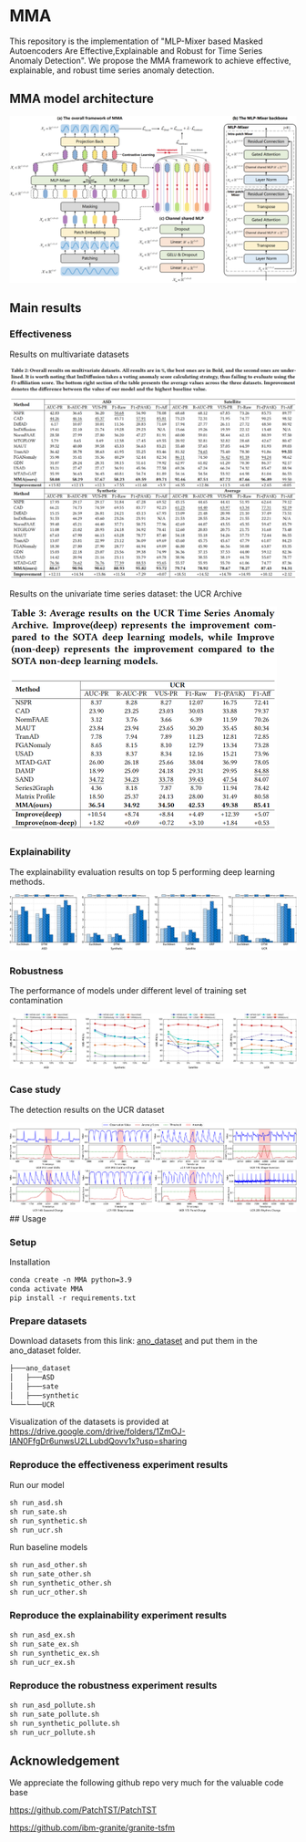# MMA
This repository is the implementation of "MLP-Mixer based Masked Autoencoders Are Effective,Explainable and Robust for Time Series Anomaly Detection". We propose the MMA framework to achieve effective, explainable, and robust time series anomaly detection. 
## MMA model architecture

<img src="imgs\figure4.png" style="zoom:70%;">

## Main results

###  Effectiveness

Results on multivariate datasets

<img src="imgs\mul_result.png" style="zoom:70%;">

Results on the univariate time series dataset: the UCR Archive

<img src="imgs\uni_result.png" style="zoom:50%;">

###  Explainability

The explainability evaluation results on top 5 performing deep learning methods.

<img src="imgs\figure7.png">

###  Robustness

The performance of models under different level of training set contamination

<img src="imgs\figure8.png">

### Case study

The detection results on the UCR dataset

<img src="imgs\figure9.png">
## Usage

### Setup

Installation

```shell
conda create -n MMA python=3.9
conda activate MMA
pip install -r requirements.txt
```

###  Prepare datasets

Download datasets from this link: [ano_dataset](https://drive.google.com/drive/folders/1vAujAC9cArVJRMBQbLJCSbZh-r77r6wi?usp=sharing) and put them in the ano_dataset folder.

```
├───ano_dataset
│   ├───ASD
│   ├───sate
│   ├───synthetic
└───└───UCR
```

Visualization of the datasets is provided at https://drive.google.com/drive/folders/1ZmOJ-lAN0FfgDr6unwsU2LLubdQovv1x?usp=sharing

### Reproduce the effectiveness experiment results

Run our model 

```shell
sh run_asd.sh
sh run_sate.sh
sh run_synthetic.sh
sh run_ucr.sh
```

Run baseline models

```
sh run_asd_other.sh
sh run_sate_other.sh
sh run_synthetic_other.sh
sh run_ucr_other.sh
```

### Reproduce the explainability experiment results

```shell
sh run_asd_ex.sh
sh run_sate_ex.sh
sh run_synthetic_ex.sh
sh run_ucr_ex.sh
```

### Reproduce the robustness experiment results

```shell
sh run_asd_pollute.sh
sh run_sate_pollute.sh
sh run_synthetic_pollute.sh
sh run_ucr_pollute.sh
```

## Acknowledgement 

We appreciate the following github repo very much for the valuable code base

https://github.com/PatchTST/PatchTST

https://github.com/ibm-granite/granite-tsfm



